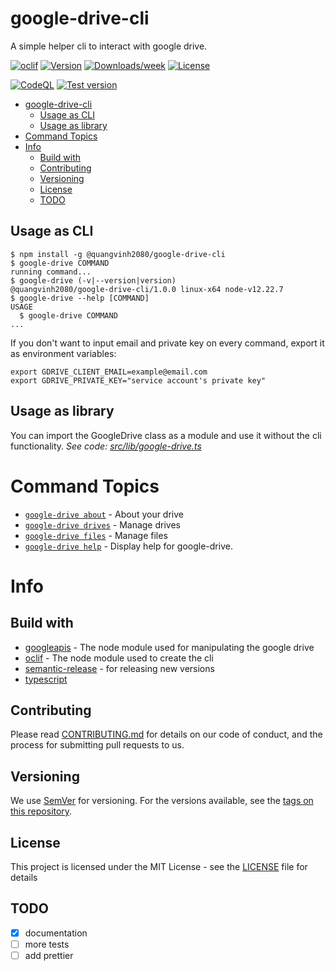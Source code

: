 # google-drive-cli

A simple helper cli to interact with google drive.

[![oclif](https://img.shields.io/badge/cli-oclif-brightgreen.svg)](https://oclif.io)
[![Version](https://img.shields.io/npm/v/@quangvinh2080/google-drive-cli.svg)](https://npmjs.org/package/@quangvinh2080/google-drive-cli)
[![Downloads/week](https://img.shields.io/npm/dw/@quangvinh2080/google-drive-cli.svg)](https://npmjs.org/package/@quangvinh2080/google-drive-cli)
[![License](https://img.shields.io/npm/l/@quangvinh2080/google-drive-cli.svg)](https://github.com/quangvinh2080/google-drive-cli/blob/master/package.json)

[![CodeQL](https://github.com/quangvinh2080/google-drive-cli/actions/workflows/codeql-analysis.yml/badge.svg)](https://github.com/quangvinh2080/google-drive-cli/actions/workflows/codeql-analysis.yml)
[![Test version](https://github.com/quangvinh2080/google-drive-cli/actions/workflows/test.yml/badge.svg)](https://github.com/quangvinh2080/google-drive-cli/actions/workflows/test.yml)

- [google-drive-cli](#google-drive-cli)
  - [Usage as CLI](#usage-as-cli)
  - [Usage as library](#usage-as-library)
- [Command Topics](#command-topics)
- [Info](#info)
  - [Build with](#build-with)
  - [Contributing](#contributing)
  - [Versioning](#versioning)
  - [License](#license)
  - [TODO](#todo)

## Usage as CLI
<!-- usage -->
```sh-session
$ npm install -g @quangvinh2080/google-drive-cli
$ google-drive COMMAND
running command...
$ google-drive (-v|--version|version)
@quangvinh2080/google-drive-cli/1.0.0 linux-x64 node-v12.22.7
$ google-drive --help [COMMAND]
USAGE
  $ google-drive COMMAND
...
```
<!-- usagestop -->

If you don't want to input email and private key on every command, export it as environment variables:

```
export GDRIVE_CLIENT_EMAIL=example@email.com
export GDRIVE_PRIVATE_KEY="service account's private key"
```

## Usage as library

You can import the GoogleDrive class as a module and use it without the cli functionality.
_See code: [src/lib/google-drive.ts](https://github.com/quangvinh2080/google-drive-cli/blob/master/src/lib/google-drive.ts)_

<!-- commands -->
# Command Topics

* [`google-drive about`](docs/about.md) - About your drive
* [`google-drive drives`](docs/drives.md) - Manage drives
* [`google-drive files`](docs/files.md) - Manage files
* [`google-drive help`](docs/help.md) - Display help for google-drive.

<!-- commandsstop -->

# Info

## Build with

- [googleapis](https://github.com/googleapis/googleapis) - The node module used for manipulating the google drive
- [oclif](https://oclif.io) - The node module used to create the cli
- [semantic-release](https://github.com/semantic-release/semantic-release) - for releasing new versions
- [typescript](https://www.typescriptlang.org)

## Contributing

Please read [CONTRIBUTING.md](CONTRIBUTING.md) for details on our code of conduct, and the process for submitting pull requests to us.

## Versioning

We use [SemVer](http://semver.org/) for versioning. For the versions available, see the [tags on this repository](https://github.com/your/project/tags).

## License

This project is licensed under the MIT License - see the [LICENSE](LICENSE) file for details

## TODO

- [x] documentation
- [ ] more tests
- [ ] add prettier
